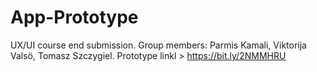 # App-Prototype
UX/UI course end submission. 
Group members: Parmis Kamali, Viktorija Valsö, Tomasz Szczygiel. 
Prototype linkl > https://bit.ly/2NMMHRU
